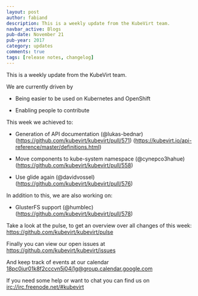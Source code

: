 ```yaml
---
layout: post
author: fabiand
description: This is a weekly update from the KubeVirt team.
navbar_active: Blogs
pub-date: November 21
pub-year: 2017
category: updates
comments: true
tags: [release notes, changelog]
---
```


This is a weekly update from the KubeVirt team.

We are currently driven by

- Being easier to be used on Kubernetes and OpenShift

- Enabling people to contribute

<!-- more -->

This week we achieved to:

- Generation of API documentation (@lukas-bednar)
  (<https://github.com/kubevirt/kubevirt/pull/571>)
  (<https://kubevirt.io/api-reference/master/definitions.html>)

- Move components to kube-system namespace (@cynepco3hahue)
  (<https://github.com/kubevirt/kubevirt/pull/558>)

- Use glide again (@davidvossel)
  (<https://github.com/kubevirt/kubevirt/pull/576>)

In addition to this, we are also working on:

- GlusterFS support (@humblec)
  (<https://github.com/kubevirt/kubevirt/pull/578>)

Take a look at the pulse, to get an overview over all changes of this
week: <https://github.com/kubevirt/kubevirt/pulse>

Finally you can view our open issues at
<https://github.com/kubevirt/kubevirt/issues>

And keep track of events at our calendar
[18pc0jur01k8f2cccvn5j04j1g@group.calendar.google.com](https://calendar.google.com/calendar/embed?src=18pc0jur01k8f2cccvn5j04j1g@group.calendar.google.com)

If you need some help or want to chat you can find us on
<irc://irc.freenode.net/#kubevirt>
